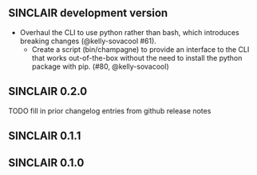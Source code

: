 ## SINCLAIR development version

- Overhaul the CLI to use python rather than bash, which introduces breaking changes (@kelly-sovacool #61).
  - Create a script (bin/champagne) to provide an interface to the CLI that works out-of-the-box without the need to install the python package with pip. (#80, @kelly-sovacool)

## SINCLAIR 0.2.0

TODO fill in prior changelog entries from github release notes

## SINCLAIR 0.1.1

## SINCLAIR 0.1.0
